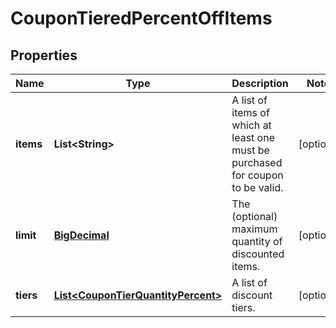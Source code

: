 
# CouponTieredPercentOffItems

## Properties
Name | Type | Description | Notes
------------ | ------------- | ------------- | -------------
**items** | **List&lt;String&gt;** | A list of items of which at least one must be purchased for coupon to be valid. |  [optional]
**limit** | [**BigDecimal**](BigDecimal.md) | The (optional) maximum quantity of discounted items. |  [optional]
**tiers** | [**List&lt;CouponTierQuantityPercent&gt;**](CouponTierQuantityPercent.md) | A list of discount tiers. |  [optional]



